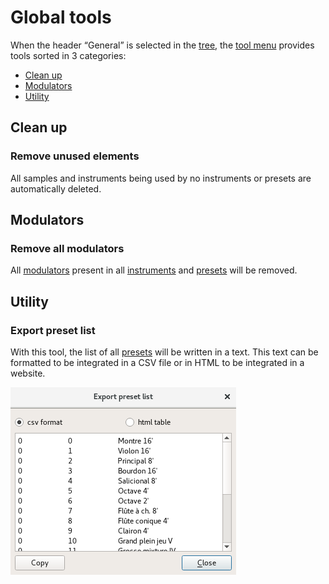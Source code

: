 # Global tools

When the header “General” is selected in the [tree], the [tool menu] provides
tools sorted in 3 categories:

  - [Clean up]
  - [Modulators]
  - [Utility]


<a name="doc_cat_clean"/>

## Clean up


<a name="doc_unused"/>

### Remove unused elements

All samples and instruments being used by no instruments or presets are
automatically deleted.


<a name="doc_cat_mod"/>

## Modulators


<a name="doc_remove_mods"/>

### Remove all modulators

All [modulators] present in all [instruments] and [presets] will be removed.


<a name="doc_cat_util"/>

## Utility


<a name="doc_export"/>

### Export preset list

With this tool, the list of all [presets] will be written in a text. This text
can be formatted to be integrated in a CSV file or in HTML to be integrated
in a website.

![preset list]



[Clean up]:   #doc_cat_clean
[Modulators]: #doc_cat_mod
[Utility]:    #doc_cat_util

[tree]:        ../tree.md
[tool menu]:   index.md
[modulators]:  ../editing-pages/instrument-editor.md#doc_modulator
[instruments]: ../editing-pages/instrument-editor.md
[presets]:     ../editing-pages/preset-editor.md

[preset list]: ../../images/en_preset_list.png
